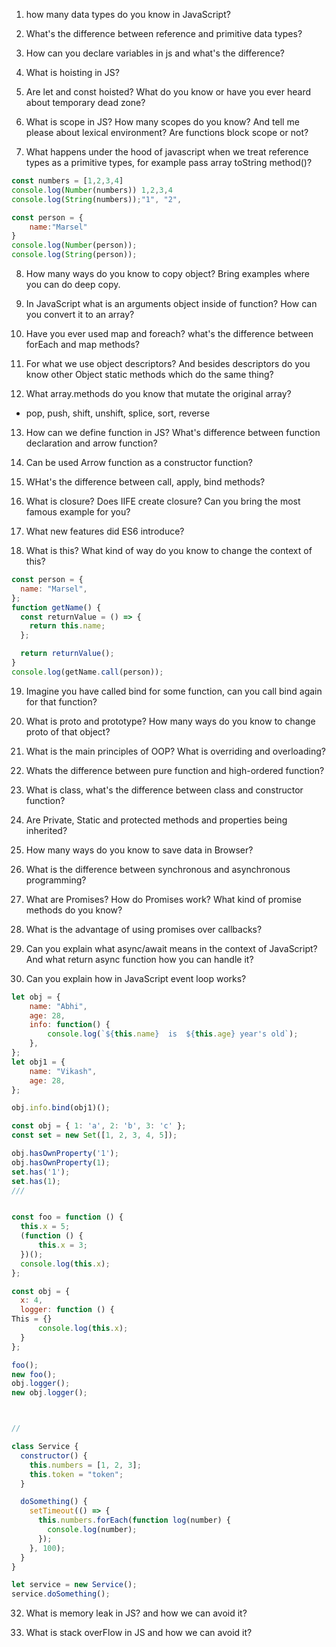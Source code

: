 1. how many data types do you know in JavaScript?

2. What's the difference between reference and primitive data types?

3. How can you declare variables in js and what's the difference?

4. What is hoisting in JS? 

5. Are let and const hoisted? What do you know or have you ever heard about temporary dead zone?

6. What is scope in JS? How many scopes do you know? And tell me please about lexical environment? Are functions block scope or not?

7. What happens under the hood of javascript when we treat reference types as a primitive types, for example pass array toString method()?

```javascript
const numbers = [1,2,3,4]
console.log(Number(numbers)) 1,2,3,4
console.log(String(numbers));"1", "2", 

const person = {
    name:"Marsel"
}
console.log(Number(person));
console.log(String(person));

```

8. How many ways do you know to copy object? Bring examples where you can do deep copy.

9. In JavaScript what is an arguments object inside of function? How can you convert it to an array?

10. Have you ever used map and foreach? what's the difference between forEach and map methods?

11. For what we use object descriptors? And besides descriptors do you know other Object static methods which do the same thing?

12. What array.methods do you know that mutate the original array?
- pop, push, shift, unshift, splice, sort, reverse

13. How can we define function in JS? What's difference between function declaration and arrow function?

14. Can be used Arrow function as a constructor function? 

15. WHat's the difference between call, apply, bind methods?

16. What is closure? Does IIFE create closure? Can you bring the most famous example for you?

17. What new features did ES6 introduce?

18. What is this? What kind of way do you know to change the context of this?

```js
const person = {
  name: "Marsel",
};
function getName() {
  const returnValue = () => {
    return this.name;
  };

  return returnValue();
}
console.log(getName.call(person));
```

19. Imagine you have called bind for some function, can you call bind again for that function?

20. What is proto and prototype? How many ways do you know to change proto of that object?

21. What is the main principles of OOP? What is overriding and overloading?

22. Whats the difference between pure function and high-ordered function?

23. What is class, what's the difference between class and constructor function?

24. Are Private, Static and protected methods and properties being inherited?

25. How many ways do you know to save data in Browser?

26. What is the difference between synchronous and asynchronous programming?

27. What are Promises? How do Promises work? What kind of promise methods do you know?

29. What is the advantage of using promises over callbacks?

30. Can you explain what async/await means in the context of JavaScript? And what return async function how you can handle it?

31. Can you explain how in JavaScript event loop works?

```js
let obj = {
    name: "Abhi",
    age: 28,
    info: function() {
        console.log(`${this.name}  is  ${this.age} year's old`);
    },
};
let obj1 = {
    name: "Vikash",
    age: 28,
};

obj.info.bind(obj1)();
```

```js
const obj = { 1: 'a', 2: 'b', 3: 'c' };
const set = new Set([1, 2, 3, 4, 5]);

obj.hasOwnProperty('1');
obj.hasOwnProperty(1);
set.has('1');
set.has(1);
///


const foo = function () {
  this.x = 5;
  (function () {
      this.x = 3;
  })();
  console.log(this.x);
};

const obj = {
  x: 4,
  logger: function () {
This = {}
      console.log(this.x);
  }
};

foo(); 
new foo(); 
obj.logger(); 
new obj.logger();



//

class Service {
  constructor() {
    this.numbers = [1, 2, 3];
    this.token = "token";
  }

  doSomething() {
    setTimeout(() => {
      this.numbers.forEach(function log(number) {
        console.log(number);
      });
    }, 100);
  }
}

let service = new Service();
service.doSomething();
```

32. What is memory leak in JS? and how we can avoid it?

33. What is stack overFlow in JS and how we can avoid it?








